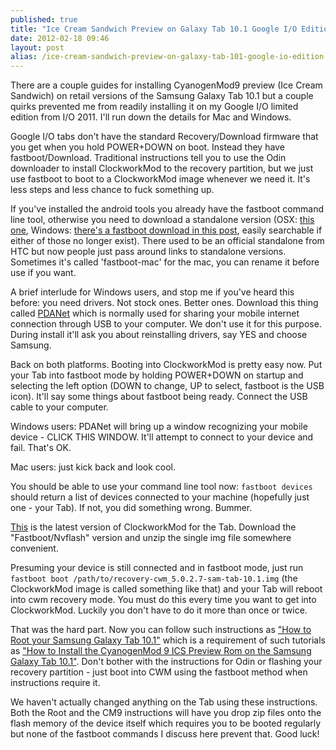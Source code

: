 ```yaml
---
published: true
title: "Ice Cream Sandwich Preview on Galaxy Tab 10.1 Google I/O Edition"
date: 2012-02-18 09:46
layout: post
alias: /ice-cream-sandwich-preview-on-galaxy-tab-101-google-io-edition.html
---
```

There are a couple guides for installing CyanogenMod9 preview (Ice Cream Sandwich) on retail versions of the Samsung Galaxy Tab 10.1 but a couple quirks prevented me from readily installing it on my Google I/O limited edition from I/O 2011. I'll run down the details for Mac and Windows.

Google I/O tabs don't have the standard Recovery/Download firmware that you get when you hold POWER+DOWN on boot. Instead they have fastboot/Download. Traditional instructions tell you to use the Odin downloader to install ClockworkMod to the recovery partition, but we just use fastboot to boot to a ClockworkMod image whenever we need it. It's less steps and less chance to fuck something up.

If you've installed the android tools you already have the fastboot command line tool, otherwise you need to download a standalone version (OSX: [this one](http://rootzwiki.com/topic/5697-tool-fastboot-on-your-mac/), Windows: [there's a fastboot download in this post](http://forum.xda-developers.com/showthread.php?p=13499325#post13499325), easily searchable if either of those no longer exist). There used to be an official standalone from HTC but now people just pass around links to standalone versions. Sometimes it's called 'fastboot-mac' for the mac, you can rename it before use if you want.

A brief interlude for Windows users, and stop me if you've heard this before: you need drivers. Not stock ones. Better ones. Download this thing called [PDANet](http://junefabrics.com/android/) which is normally used for sharing your mobile internet connection through USB to your computer. We don't use it for this purpose. During install it'll ask you about reinstalling drivers, say YES and choose Samsung.

Back on both platforms. Booting into ClockworkMod is pretty easy now. Put your Tab into fastboot mode by holding POWER+DOWN on startup and selecting the left option (DOWN to change, UP to select, fastboot is the USB icon). It'll say some things about fastboot being ready. Connect the USB cable to your computer.

Windows users: PDANet will bring up a window recognizing your mobile device - CLICK THIS WINDOW. It'll attempt to connect to your device and fail. That's OK.

Mac users: just kick back and look cool.

You should be able to use your command line tool now: `fastboot devices` should return a list of devices connected to your machine (hopefully just one - your Tab). If not, you did something wrong. Bummer.

[This](http://droidbasement.com/db-blog/?p=2439) is the latest version of ClockworkMod for the Tab. Download the "Fastboot/Nvflash" version and unzip the single img file somewhere convenient.

Presuming your device is still connected and in fastboot mode, just run `fastboot boot /path/to/recovery-cwm_5.0.2.7-sam-tab-10.1.img` (the ClockworkMod image is called something like that) and your Tab will reboot into cwm recovery mode. You must do this every time you want to get into ClockworkMod. Luckily you don't have to do it more than once or twice.

That was the hard part. Now you can follow such instructions as ["How to Root your Samsung Galaxy Tab 10.1"](http://forum.xda-developers.com/showthread.php?t=1239185) which is a requirement of such tutorials as ["How to Install the CyanogenMod 9 ICS Preview Rom on the Samsung Galaxy Tab 10.1"](http://www.youtube.com/watch?v=qcvfmnJdxdQ). Don't bother with the instructions for Odin or flashing your recovery partition - just boot into CWM using the fastboot method when instructions require it.

We haven't actually changed anything on the Tab using these instructions. Both the Root and the CM9 instructions will have you drop zip files onto the flash memory of the device itself which requires you to be booted regularly but none of the fastboot commands I discuss here prevent that. Good luck!